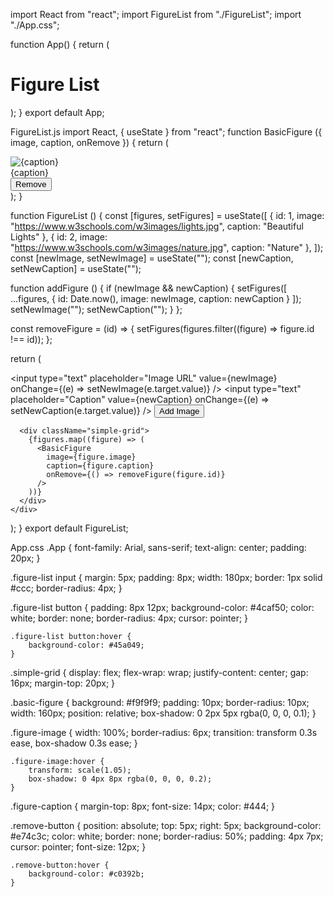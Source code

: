 import React from "react"; 
import FigureList from "./FigureList"; 
import "./App.css"; 
 
function App() { 
  return ( 
    <div className="App"> 
      <h1>Figure List</h1> 
      <FigureList /> 
    </div> 
  ); 
} 
export default App; 


FigureList.js 
import React, { useState } from "react"; 
function BasicFigure ({ image, caption, onRemove })  { 
  return ( 
    <div className="basic-figure"> 
      <img src={image} alt={caption} className="figure-image" /> 
      <figcaption className="figure-caption">{caption}</figcaption> 
      <button className="remove-button" onClick={onRemove}> 
        Remove 
      </button> 
    </div> 
  ); 
} 
 
function FigureList () { 
  const [figures, setFigures] = useState([ 
    { id: 1, image: "https://www.w3schools.com/w3images/lights.jpg", caption: 
"Beautiful Lights" }, 
    { id: 2, image: "https://www.w3schools.com/w3images/nature.jpg", caption: 
"Nature" }, 
  ]); 
  const [newImage, setNewImage] = useState(""); 
  const [newCaption, setNewCaption] = useState(""); 
 
  function addFigure () { 
    if (newImage && newCaption) { 
      setFigures([ 
        ...figures, 
        { id: Date.now(), image: newImage, caption: newCaption } 
      ]); 
      setNewImage(""); 
      setNewCaption(""); 
    } 
  }; 
 
  const removeFigure = (id) => { 
    setFigures(figures.filter((figure) => figure.id !== id)); 
  }; 
 
   return ( 
    <div className="figure-list"> 
      <input 
        type="text" 
        placeholder="Image URL" 
        value={newImage} 
        onChange={(e) => setNewImage(e.target.value)} 
      /> 
      <input 
        type="text" 
        placeholder="Caption" 
        value={newCaption} 
        onChange={(e) => setNewCaption(e.target.value)} 
      /> 
      <button onClick={addFigure}>Add Image</button> 
 
      <div className="simple-grid"> 
        {figures.map((figure) => ( 
          <BasicFigure 
            image={figure.image} 
            caption={figure.caption} 
            onRemove={() => removeFigure(figure.id)} 
          /> 
        ))} 
      </div> 
    </div> 
  ); 
} 
export default FigureList; 


 
App.css 
.App { 
    font-family: Arial, sans-serif; 
    text-align: center; 
    padding: 20px; 
} 
 
.figure-list input { 
    margin: 5px; 
    padding: 8px; 
    width: 180px; 
    border: 1px solid #ccc; 
    border-radius: 4px; 
} 
 
.figure-list button { 
    padding: 8px 12px; 
    background-color: #4caf50; 
    color: white; 
    border: none; 
    border-radius: 4px; 
    cursor: pointer; 
} 
 
    .figure-list button:hover { 
        background-color: #45a049; 
    } 
 
.simple-grid { 
    display: flex; 
    flex-wrap: wrap; 
    justify-content: center; 
    gap: 16px; 
    margin-top: 20px; 
} 
 
.basic-figure { 
    background: #f9f9f9; 
    padding: 10px; 
    border-radius: 10px; 
    width: 160px; 
    position: relative; 
    box-shadow: 0 2px 5px rgba(0, 0, 0, 0.1); 
} 
 
.figure-image { 
    width: 100%; 
    border-radius: 6px; 
    transition: transform 0.3s ease, box-shadow 0.3s ease; 
} 
 
    .figure-image:hover { 
        transform: scale(1.05); 
        box-shadow: 0 4px 8px rgba(0, 0, 0, 0.2); 
    } 
 
.figure-caption { 
    margin-top: 8px; 
    font-size: 14px; 
    color: #444; 
} 
 
.remove-button { 
    position: absolute; 
    top: 5px; 
    right: 5px; 
    background-color: #e74c3c; 
    color: white; 
    border: none; 
    border-radius: 50%; 
    padding: 4px 7px; 
    cursor: pointer; 
    font-size: 12px; 
} 
 
    .remove-button:hover { 
        background-color: #c0392b; 
    } 
 
